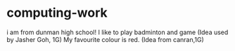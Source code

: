 # computing-work
i am from dunman high school!
I like to play badminton and game
(Idea used by Jasher Goh, 1G)
My favourite colour is red.
(Idea from canran,1G)
